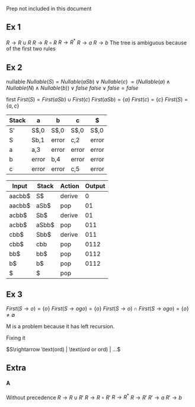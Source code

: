 Prep not included in this document
## Ex 1
$R\rightarrow R\cup R$
$R\rightarrow R\circ R$
$R\rightarrow R^{*}$
$R\rightarrow a$
$R\rightarrow b$
The tree is ambiguous because of the first two rules
## Ex 2
nullable
$Nullable(S)=Nullable(aSb)\lor Nullable(c)$
$=(Nullable(a)\land Nullable(N)\land Nullable(b))\lor false$
$false\lor false=false$

first
$First(S)=First(aSb)\cup First(c)$
$First(aSb)=\{a\}$ 
$First(c)=\{c\}$
$First(S)=\{a,c\}$

| Stack | a     | b     | c     | \$    |
| ----- | ----- | ----- | ----- | ----- |
| S'    | S\$,0 | S\$,0 | S\$,0 | S\$,0 |
| S     | Sb,1  | error | c,2   | error |
| a     | a,3   | error | error | error |
| b     | error | b,4   | error | error |
| c     | error | error | c,5   | error |

| Input  | Stack | Action | Output |
| ------ | ----- | ------ | ------ |
| aacbb$ | S$    | derive | 0      |
| aacbb$ | aSb$  | pop    | 01     |
| acbb$  | Sb$   | derive | 01     |
| acbb$  | aSbb$ | pop    | 011    |
| cbb$   | Sbb$  | derive | 011    |
| cbb$   | cbb   | pop    | 0112   |
| bb$    | bb$   | pop    | 0112   |
| b$     | b$    | pop    | 0112   |
| $      | $     | pop    |        |

## Ex 3
$First(S\rightarrow o)=\{o\}$
$First(S\rightarrow ogo)=\{o\}$
$First(S\rightarrow o)\cap First(S\rightarrow ogo)=\{o\}\neq \emptyset$

M is a problem because it has left recursion.

Fixing it

$S\rightarrow \text(ord) | \text(ord or ord) | ...$


## Extra
#### A
Without precedence
$R\rightarrow R\cup R'$
$R\rightarrow R\circ R'$
$R\rightarrow R^{*}$
$R\rightarrow R'$
$R'\rightarrow a$
$R'\rightarrow b$
